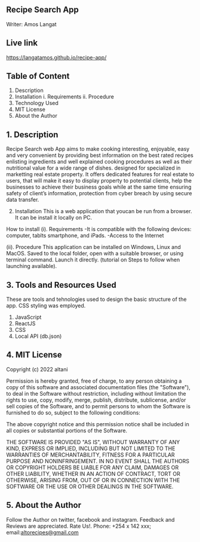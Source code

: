 ## Recipe Search App
Writer: Amos Langat

## Live link
https://langatamos.github.io/recipe-app/

## Table of Content
1. Description
2. Installation i. Requirements ii. Procedure
3. Technology Used
4. MIT License
5. About the Author

## 1. Description
Recipe Search web App aims to make cooking interesting, enjoyable, easy and very convenient by providing best information on the best rated recipes enlisting ingredients and well explained cooking procedures as well as their nutritional value for a wide range of dishes. designed for specialized in marketting real estate property. It offers dedicated features for real estate to users, that will make it easy to display property to potential clients, help the businesses to achieve their business goals while at the same time ensuring safety of client’s information, protection from cyber breach by using secure data transfer.

2. Installation
This is a web application that youcan be run from a browser. It can be install it locally on PC.

How to install
(i). Requirements -It is compatible with the following devices: computer, tablts smartphone, and iPads. -Access to the Internet

(ii). Procedure This application can be installed on Windows, Linux and MacOS. Saved to the local folder, open with a suitable browser, or using terminal command. Launch it directly. (tutorial on Steps to follow when launching available).

## 3. Tools and Resources  Used
These are tools and tehnologies used to design the basic structure of the app. CSS styling was employed.
1. JavaScript
2. ReactJS
3. CSS
4. Local API (db.json)


## 4. MIT License
Copyright (c) 2022 altani

Permission is hereby granted, free of charge, to any person obtaining a copy of this software and associated documentation files (the "Software"), to deal in the Software without restriction, including without limitation the rights to use, copy, modify, merge, publish, distribute, sublicense, and/or sell copies of the Software, and to permit persons to whom the Software is furnished to do so, subject to the following conditions:

The above copyright notice and this permission notice shall be included in all copies or substantial portions of the Software.

THE SOFTWARE IS PROVIDED "AS IS", WITHOUT WARRANTY OF ANY KIND, EXPRESS OR IMPLIED, INCLUDING BUT NOT LIMITED TO THE WARRANTIES OF MERCHANTABILITY, FITNESS FOR A PARTICULAR PURPOSE AND NONINFRINGEMENT. IN NO EVENT SHALL THE AUTHORS OR COPYRIGHT HOLDERS BE LIABLE FOR ANY CLAIM, DAMAGES OR OTHER LIABILITY, WHETHER IN AN ACTION OF CONTRACT, TORT OR OTHERWISE, ARISING FROM, OUT OF OR IN CONNECTION WITH THE SOFTWARE OR THE USE OR OTHER DEALINGS IN THE SOFTWARE.

## 5. About the Author
Follow the Author on twitter, facebook and instagram. Feedback and Reviews are appreciated. Rate Us!. Phone: +254 x 142 xxx; email:altorecipes@gmail.com